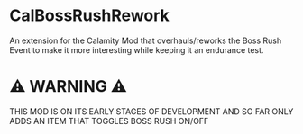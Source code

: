 # CalBossRushRework
An extension for the Calamity Mod that overhauls/reworks the Boss Rush Event to make it more interesting while keeping it an endurance test.
# ⚠ WARNING ⚠
THIS MOD IS ON ITS EARLY STAGES OF DEVELOPMENT AND SO FAR ONLY ADDS AN ITEM THAT TOGGLES BOSS RUSH ON/OFF
